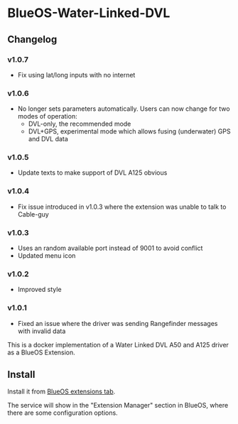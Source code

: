 # BlueOS-Water-Linked-DVL

## Changelog

### v1.0.7
  - Fix using lat/long inputs with no internet

### v1.0.6
 - No longer sets parameters automatically. Users can now change for two modes of operation:
     - DVL-only, the recommended mode
     - DVL+GPS, experimental mode which allows fusing (underwater) GPS and DVL data

### v1.0.5
 - Update texts to make support of DVL A125 obvious

### v1.0.4
 - Fix issue introduced in v1.0.3 where the extension was unable to talk to Cable-guy

### v1.0.3
 - Uses an random available port instead of 9001 to avoid conflict
 - Updated menu icon

### v1.0.2
 - Improved style

### v1.0.1
 - Fixed an issue where the driver was sending Rangefinder messages with invalid data

This is a docker implementation of a Water Linked DVL A50 and A125 driver as a BlueOS Extension.

## Install

Install it from [BlueOS extensions tab](https://docs.bluerobotics.com/ardusub-zola/software/onboard/BlueOS-1.1/extensions/).

The service will show in the "Extension Manager" section in BlueOS, where there are some configuration options.
